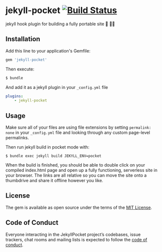 # jekyll-pocket [![Build Status](https://travis-ci.org/mnyrop/jekyll_pocket.svg?branch=master)](https://travis-ci.org/mnyrop/jekyll_pocket)

jekyll hook plugin for building a fully portable site 🎣 💾👝

## Installation

Add this line to your application's Gemfile:

```ruby
gem 'jekyll-pocket'
```

Then execute:

```sh
$ bundle
```

And add it as a jekyll plugin in your `_config.yml` file

```yaml
plugins:
    - jekyll-pocket
```

## Usage

Make sure all of your files are using file extensions by setting `permalink: none` in your `_config.yml` file and looking through any custom page-level permalinks.

Then run jekyll build in pocket mode with:

```
$ bundle exec jekyll build JEKYLL_ENV=pocket
```

When the build is finished, you should be able to double click on your compiled index.html page and open up a fully functioning, serverless site in your browser. The links are all relative so you can move the site onto a thumbdrive and share it offline however you like.

## License

The gem is available as open source under the terms of the [MIT License](https://opensource.org/licenses/MIT).

## Code of Conduct

Everyone interacting in the JekyllPocket project’s codebases, issue trackers, chat rooms and mailing lists is expected to follow the [code of conduct](https://github.com/[USERNAME]/jekyll_pocket/blob/master/CODE_OF_CONDUCT.md).
